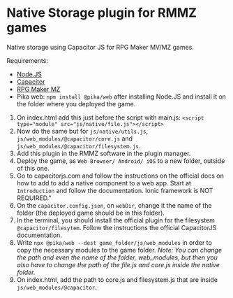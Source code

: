 # Native Storage plugin for RMMZ games
Native storage using Capacitor JS for RPG Maker MV/MZ games.

Requirements:
* [Node.JS](https://nodejs.org)
* [Capacitor](https://capacitorjs.com/docs/getting-started)
* [RPG Maker MZ](https://rpgmakerweb.com)
* Pika web: `npm install @pika/web` after installing Node.JS and install it on the folder where you deployed the game.

1. On index.html add this just before the script with main.js: `<script type="module" src="js/native/file.js"></script>`
2. Now do the same but for `js/native/utils.js`, `js/web_modules/@capacitor/core.js` and `js/web_modules/@capacitor/filesystem.js`.
3. Add this plugin in the RMMZ software in the plugin manager.
4. Deploy the game, as `Web Browser/ Android/ iOS` to a new folder, outside of this one.
5. Go to capacitorjs.com and follow the instructions on the official docs on how to add to add a native component to a web app. Start at `Introduction` and follow the documentation. Ionic framework is NOT REQUIRED."
6. On the `capacitor.config.json`, on `webDir`, change it the name of the folder (the deployed game should be in this folder).
7. In the terminal, you should install the official plugin for the filesystem `@capacitor/filesytem`. Follow the instructions the official CapacitorJS documentation.
8. Write `npx @pika/web --dest game_folder/js/web_modules` in order to copy the necessary modules to the game folder. <em>Note: You can change the path and even the name of the folder, web_modules, but then you also have to change the path of the file.js and core.js inside the native folder.</em>
9. On index.html, add the path to core.js and filesystem.js that are inside `js/web_modules/@capacitor`.
